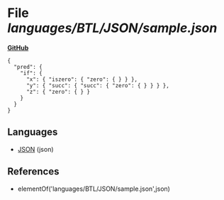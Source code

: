 # File _languages/BTL/JSON/sample.json_
**[GitHub](https://github.com/softlang/yas/blob/master/languages/BTL/JSON/sample.json)**
```
{
  "pred": {
    "if": {
      "x": { "iszero": { "zero": { } } },
      "y": { "succ": { "succ": { "zero": { } } } },
      "z": { "zero": { } }
    }
  }
}
```

## Languages
* [JSON](../languages/JSON.md) (json)

## References
* elementOf('languages/BTL/JSON/sample.json',json)
